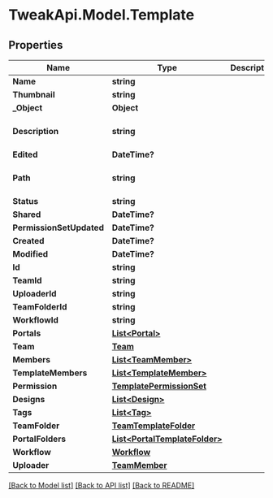 # TweakApi.Model.Template
## Properties

Name | Type | Description | Notes
------------ | ------------- | ------------- | -------------
**Name** | **string** |  | 
**Thumbnail** | **string** |  | [optional] 
**_Object** | **Object** |  | 
**Description** | **string** |  | [optional] [default to ""]
**Edited** | **DateTime?** |  | [optional] 
**Path** | **string** |  | [optional] [default to "/"]
**Status** | **string** |  | [optional] 
**Shared** | **DateTime?** |  | [optional] 
**PermissionSetUpdated** | **DateTime?** |  | [optional] 
**Created** | **DateTime?** |  | [optional] 
**Modified** | **DateTime?** |  | [optional] 
**Id** | **string** |  | [optional] 
**TeamId** | **string** |  | [optional] 
**UploaderId** | **string** |  | [optional] 
**TeamFolderId** | **string** |  | [optional] 
**WorkflowId** | **string** |  | [optional] 
**Portals** | [**List&lt;Portal&gt;**](Portal.md) |  | [optional] 
**Team** | [**Team**](Team.md) |  | [optional] 
**Members** | [**List&lt;TeamMember&gt;**](TeamMember.md) |  | [optional] 
**TemplateMembers** | [**List&lt;TemplateMember&gt;**](TemplateMember.md) |  | [optional] 
**Permission** | [**TemplatePermissionSet**](TemplatePermissionSet.md) |  | [optional] 
**Designs** | [**List&lt;Design&gt;**](Design.md) |  | [optional] 
**Tags** | [**List&lt;Tag&gt;**](Tag.md) |  | [optional] 
**TeamFolder** | [**TeamTemplateFolder**](TeamTemplateFolder.md) |  | [optional] 
**PortalFolders** | [**List&lt;PortalTemplateFolder&gt;**](PortalTemplateFolder.md) |  | [optional] 
**Workflow** | [**Workflow**](Workflow.md) |  | [optional] 
**Uploader** | [**TeamMember**](TeamMember.md) |  | [optional] 

[[Back to Model list]](../README.md#documentation-for-models) [[Back to API list]](../README.md#documentation-for-api-endpoints) [[Back to README]](../README.md)

